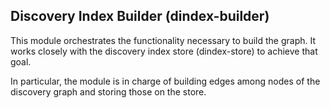 ## Discovery Index Builder (dindex-builder)

This module orchestrates the functionality necessary to build the graph. It works closely with the 
discovery index store (dindex-store) to achieve that goal.

In particular, the module is in charge of building edges among nodes of the discovery graph and
storing those on the store.